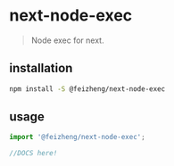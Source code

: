 # next-node-exec
> Node exec for next.

## installation
```bash
npm install -S @feizheng/next-node-exec
```

## usage
```js
import '@feizheng/next-node-exec';

//DOCS here!
```
